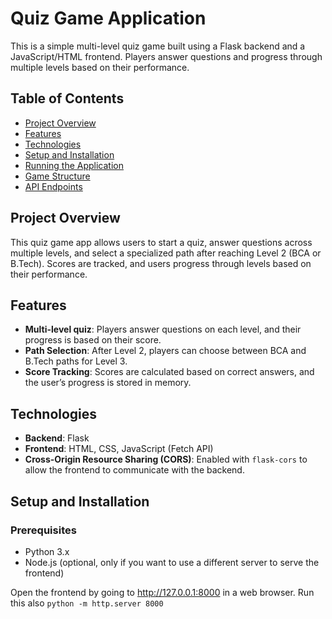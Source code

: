 # Quiz Game Application

This is a simple multi-level quiz game built using a Flask backend and a JavaScript/HTML frontend. Players answer questions and progress through multiple levels based on their performance.

## Table of Contents

- [Project Overview](#project-overview)
- [Features](#features)
- [Technologies](#technologies)
- [Setup and Installation](#setup-and-installation)
- [Running the Application](#running-the-application)
- [Game Structure](#game-structure)
- [API Endpoints](#api-endpoints)

## Project Overview

This quiz game app allows users to start a quiz, answer questions across multiple levels, and select a specialized path after reaching Level 2 (BCA or B.Tech). Scores are tracked, and users progress through levels based on their performance.

## Features

- **Multi-level quiz**: Players answer questions on each level, and their progress is based on their score.
- **Path Selection**: After Level 2, players can choose between BCA and B.Tech paths for Level 3.
- **Score Tracking**: Scores are calculated based on correct answers, and the user’s progress is stored in memory.

## Technologies

- **Backend**: Flask
- **Frontend**: HTML, CSS, JavaScript (Fetch API)
- **Cross-Origin Resource Sharing (CORS)**: Enabled with `flask-cors` to allow the frontend to communicate with the backend.

## Setup and Installation

### Prerequisites

- Python 3.x
- Node.js (optional, only if you want to use a different server to serve the frontend)
  
Open the frontend by going to http://127.0.0.1:8000 in a web browser.
Run this also  `python -m http.server 8000`